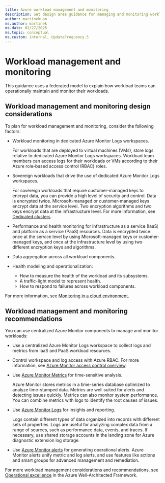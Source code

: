 ```yaml
---
title: Azure workload management and monitoring
description: Get design area guidance for managing and monitoring workloads in an Azure landing zone.
author: martinekuan
ms.author: martinek
ms.date: 02/27/2025
ms.topic: conceptual
ms.custom: internal, UpdateFrequency.5
---
```


# Workload management and monitoring

This guidance uses a federated model to explain how workload teams can operationally maintain and monitor their workloads.

## Workload management and monitoring design considerations

To plan for workload management and monitoring, consider the following factors:

- Workload monitoring in dedicated Azure Monitor Logs workspaces.

  For workloads that are deployed to virtual machines (VMs), store logs relative to dedicated Azure Monitor Logs workspaces. Workload team members can access logs for their workloads or VMs according to their Azure role-based access control (RBAC) roles.

- Sovereign workloads that drive the use of dedicated Azure Monitor Logs workspaces.

  For sovereign workloads that require customer-managed keys to encrypt data, you can provide a high level of security and control. Data is encrypted twice. Microsoft-managed or customer-managed keys encrypt data at the service level. Two encryption algorithms and two keys encrypt data at the infrastructure level. For more information, see [Dedicated clusters](/azure/azure-monitor/logs/logs-dedicated-clusters).

- Performance and health monitoring for infrastructure as a service (IaaS) and platform as a service (PaaS) resources. Data is encrypted twice: once at the service level by using Microsoft-managed keys or customer-managed keys, and once at the infrastructure level by using two different encryption keys and algorithms.

- Data aggregation across all workload components.

- Health modeling and operationalization:

  - How to measure the health of the workload and its subsystems.
  - A traffic-light model to represent health.
  - How to respond to failures across workload components.

For more information, see [Monitoring in a cloud environment](../../../manage/monitor/monitoring.md).

## Workload management and monitoring recommendations

You can use centralized Azure Monitor components to manage and monitor workloads:

- Use a centralized Azure Monitor Logs workspace to collect logs and metrics from IaaS and PaaS workload resources.

- Control workspace and log access with Azure RBAC. For more information, see [Azure Monitor access control overview](/azure/azure-monitor/platform/design-logs-deployment#access-control-overview).

- Use [Azure Monitor Metrics](/azure/azure-monitor/platform/data-platform-metrics) for time-sensitive analysis.

  Azure Monitor stores metrics in a time-series database optimized to analyze time-stamped data. Metrics are well suited for alerts and detecting issues quickly. Metrics can also monitor system performance. You can combine metrics with logs to identify the root causes of issues.

- Use [Azure Monitor Logs](/azure/azure-monitor/platform/data-platform-logs) for insights and reporting.

  Logs contain different types of data organized into records with different sets of properties. Logs are useful for analyzing complex data from a range of sources, such as performance data, events, and traces. If necessary, use shared storage accounts in the landing zone for Azure diagnostic extension log storage.

- Use [Azure Monitor alerts](/azure/azure-monitor/platform/alerts-overview) for generating operational alerts. Azure Monitor alerts unify metric and log alerts, and use features like actions and smart groups for advanced management and remediation.

For more workload management considerations and recommendations, see [Operational excellence](/azure/architecture/framework/#operational-excellence) in the Azure Well-Architected Framework.
